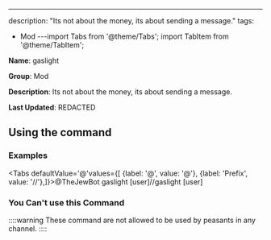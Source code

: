 ---
description: "Its not about the money, its about sending a message."
tags:
  - Mod
---import Tabs from '@theme/Tabs';
import TabItem from '@theme/TabItem';

**Name**: gaslight

**Group**: Mod

**Description**: Its not about the money, its about sending a message.

**Last Updated**: REDACTED

## Using the command

### Examples
<Tabs defaultValue='@'values={[ {label: '@', value: '@'}, {label: 'Prefix', value: '//'},]}><TabItem value='@'>@TheJewBot gaslight [user]</TabItem><TabItem value='//'>//gaslight [user]</TabItem></Tabs>

### You Can't use this Command
::::warning These command are not allowed to be used by peasants in any channel.
::::